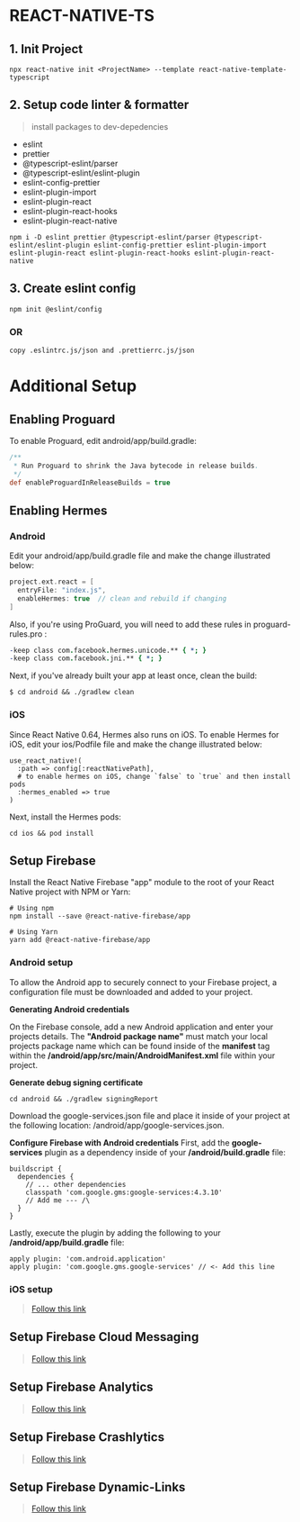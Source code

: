 # REACT-NATIVE-TS
  
## 1. Init Project
```  
npx react-native init <ProjectName> --template react-native-template-typescript
```
## 2. Setup code linter & formatter
> install packages to dev-depedencies
- eslint
- prettier
- @typescript-eslint/parser
- @typescript-eslint/eslint-plugin
- eslint-config-prettier
- eslint-plugin-import
- eslint-plugin-react
- eslint-plugin-react-hooks
- eslint-plugin-react-native
  
```
npm i -D eslint prettier @typescript-eslint/parser @typescript-eslint/eslint-plugin eslint-config-prettier eslint-plugin-import eslint-plugin-react eslint-plugin-react-hooks eslint-plugin-react-native
```
  
## 3. Create eslint config
```
npm init @eslint/config
```
### OR
```
copy .eslintrc.js/json and .prettierrc.js/json
```  
  
# Additional Setup  

## Enabling Proguard
To enable Proguard, edit android/app/build.gradle:
```gradle
/**
 * Run Proguard to shrink the Java bytecode in release builds.
 */
def enableProguardInReleaseBuilds = true
```

## Enabling Hermes
### Android
Edit your android/app/build.gradle file and make the change illustrated below:
```gradle
project.ext.react = [
  entryFile: "index.js",
  enableHermes: true  // clean and rebuild if changing
]
```
Also, if you're using ProGuard, you will need to add these rules in proguard-rules.pro :
```pro
-keep class com.facebook.hermes.unicode.** { *; }
-keep class com.facebook.jni.** { *; }
```
Next, if you've already built your app at least once, clean the build:
```
$ cd android && ./gradlew clean
```

### iOS
Since React Native 0.64, Hermes also runs on iOS. To enable Hermes for iOS, edit your ios/Podfile file and make the change illustrated below:
```
use_react_native!(
  :path => config[:reactNativePath],
  # to enable hermes on iOS, change `false` to `true` and then install pods
  :hermes_enabled => true
)
```
Next, install the Hermes pods:
```
cd ios && pod install
```

## Setup Firebase
Install the React Native Firebase "app" module to the root of your React Native project with NPM or Yarn:
```
# Using npm
npm install --save @react-native-firebase/app

# Using Yarn
yarn add @react-native-firebase/app
```

### Android setup
To allow the Android app to securely connect to your Firebase project, a configuration file must be downloaded and added to your project.


**Generating Android credentials**

On the Firebase console, add a new Android application and enter your projects details. The **"Android package name"** must match your local projects package name which can be found inside of the **manifest** tag within the **/android/app/src/main/AndroidManifest.xml** file within your project.


**Generate debug signing certificate**
```
cd android && ./gradlew signingReport
```
Download the google-services.json file and place it inside of your project at the following location: /android/app/google-services.json.


**Configure Firebase with Android credentials**
First, add the **google-services** plugin as a dependency inside of your **/android/build.gradle** file:
```
buildscript {
  dependencies {
    // ... other dependencies
    classpath 'com.google.gms:google-services:4.3.10'
    // Add me --- /\
  }
}
```
Lastly, execute the plugin by adding the following to your **/android/app/build.gradle** file:
```
apply plugin: 'com.android.application'
apply plugin: 'com.google.gms.google-services' // <- Add this line
```

### iOS setup
> [Follow this link](https://rnfirebase.io/#3-ios-setup)

## Setup Firebase Cloud Messaging
> [Follow this link](https://rnfirebase.io/messaging/usage)

## Setup Firebase Analytics
> [Follow this link](https://rnfirebase.io/analytics/usage)

## Setup Firebase Crashlytics
> [Follow this link](https://rnfirebase.io/crashlytics/usage)

## Setup Firebase Dynamic-Links
> [Follow this link](https://rnfirebase.io/dynamic-links/usage)